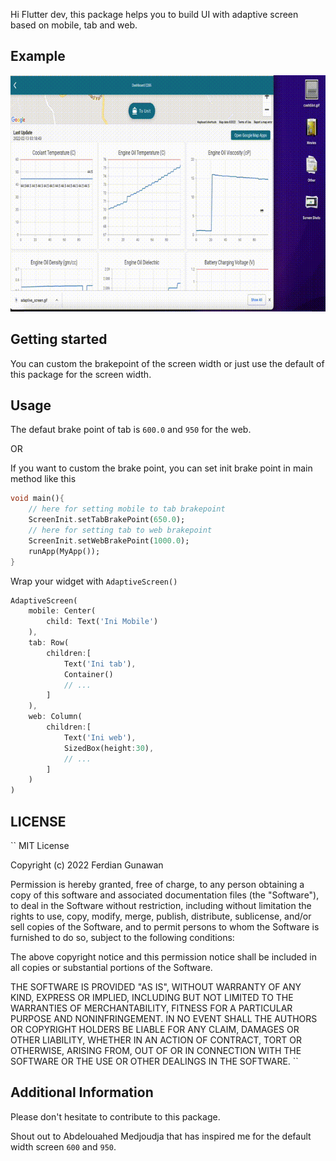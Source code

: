 Hi Flutter dev, this package helps you to build UI with adaptive screen based on mobile, tab and web.

## Example

<img src= "https://raw.githubusercontent.com/ferdiangunawan/adaptive_screen_flutter/master/screen_adaptive_flutter.gif"/>

## Getting started

You can custom the brakepoint of the screen width or just use the default of 
this package for the screen width.

## Usage

The defaut brake point of tab is `600.0` and `950` for the web.

OR

If you want to custom the brake point,
you can set init brake point in main method like this
 
```dart
void main(){
    // here for setting mobile to tab brakepoint
    ScreenInit.setTabBrakePoint(650.0);
    // here for setting tab to web brakepoint
    ScreenInit.setWebBrakePoint(1000.0);
    runApp(MyApp());
}
```
Wrap your widget with `AdaptiveScreen()`
```dart
AdaptiveScreen(
    mobile: Center(
        child: Text('Ini Mobile')
    ),
    tab: Row(
        children:[
            Text('Ini tab'),
            Container()
            // ...
        ]
    ),
    web: Column(
        children:[
            Text('Ini web'),
            SizedBox(height:30),
            // ...
        ]
    )
)
```


## LICENSE

``
MIT License

Copyright (c) 2022 Ferdian Gunawan

Permission is hereby granted, free of charge, to any person obtaining a copy
of this software and associated documentation files (the "Software"), to deal
in the Software without restriction, including without limitation the rights
to use, copy, modify, merge, publish, distribute, sublicense, and/or sell
copies of the Software, and to permit persons to whom the Software is
furnished to do so, subject to the following conditions:

The above copyright notice and this permission notice shall be included in all
copies or substantial portions of the Software.

THE SOFTWARE IS PROVIDED "AS IS", WITHOUT WARRANTY OF ANY KIND, EXPRESS OR
IMPLIED, INCLUDING BUT NOT LIMITED TO THE WARRANTIES OF MERCHANTABILITY,
FITNESS FOR A PARTICULAR PURPOSE AND NONINFRINGEMENT. IN NO EVENT SHALL THE
AUTHORS OR COPYRIGHT HOLDERS BE LIABLE FOR ANY CLAIM, DAMAGES OR OTHER
LIABILITY, WHETHER IN AN ACTION OF CONTRACT, TORT OR OTHERWISE, ARISING FROM,
OUT OF OR IN CONNECTION WITH THE SOFTWARE OR THE USE OR OTHER DEALINGS IN THE
SOFTWARE.
``

## Additional Information
Please don't hesitate to contribute to this package.

Shout out to Abdelouahed Medjoudja that has inspired me for the default width screen `600` and `950`.